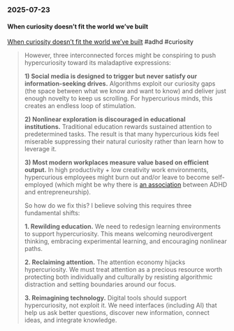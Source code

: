 ### 2025-07-23
#### When curiosity doesn’t fit the world we’ve built
[When curiosity doesn’t fit the world we’ve built](https://hypercurious.com/p/hello-world) #adhd #curiosity

> However, three interconnected forces might be conspiring to push hypercuriosity toward its maladaptive expressions:
> 
> **1) Social media is designed to trigger but never satisfy our information-seeking drives.** Algorithms exploit our curiosity gaps (the space between what we know and want to know) and deliver just enough novelty to keep us scrolling. For hypercurious minds, this creates an endless loop of stimulation.
> 
> **2) Nonlinear exploration is discouraged in educational institutions.** Traditional education rewards sustained attention to predetermined tasks. The result is that many hypercurious kids feel miserable suppressing their natural curiosity rather than learn how to leverage it.
> 
> **3) Most modern workplaces measure value based on efficient output.** In high productivity + low creativity work environments, hypercurious employees might burn out and/or leave to become self-employed (which might be why there is [an association](https://pmc.ncbi.nlm.nih.gov/articles/PMC8023171/) between ADHD and entrepreneurship).
> 
> So how do we fix this? I believe solving this requires three fundamental shifts:
> 
> **1. Rewilding education.** We need to redesign learning environments to support hypercuriosity. This means welcoming neurodivergent thinking, embracing experimental learning, and encouraging nonlinear paths.
> 
> **2. Reclaiming attention.** The attention economy hijacks hypercuriosity. We must treat attention as a precious resource worth protecting both individually and culturally by resisting algorithmic distraction and setting boundaries around our focus.
> 
> **3. Reimagining technology.** Digital tools should support hypercuriosity, not exploit it. We need interfaces (including AI) that help us ask better questions, discover new information, connect ideas, and integrate knowledge.

